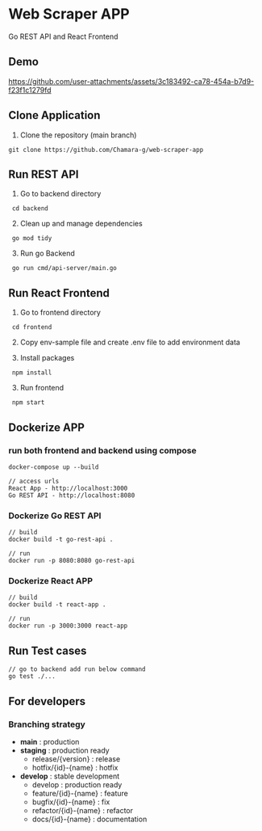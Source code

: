 # Web Scraper APP

Go REST API and React Frontend

## Demo

https://github.com/user-attachments/assets/3c183492-ca78-454a-b7d9-f23f1c1279fd

## Clone Application

1.  Clone the repository (main branch)

```
git clone https://github.com/Chamara-g/web-scraper-app
```

## Run REST API

1.  Go to backend directory

```
 cd backend
```

2.  Clean up and manage dependencies

```
 go mod tidy
```

3. Run go Backend

```
 go run cmd/api-server/main.go
```

## Run React Frontend

1.  Go to frontend directory

```
 cd frontend
```

2.  Copy env-sample file and create .env file to add environment data

3.  Install packages

```
 npm install
```

3. Run frontend

```
 npm start
```

## Dockerize APP

### run both frontend and backend using compose

```
docker-compose up --build

// access urls
React App - http://localhost:3000
Go REST API - http://localhost:8080
```

### Dockerize Go REST API

```
// build
docker build -t go-rest-api .

// run
docker run -p 8080:8080 go-rest-api
```

### Dockerize React APP

```
// build
docker build -t react-app .

// run
docker run -p 3000:3000 react-app
```

## Run Test cases

```
// go to backend add run below command
go test ./...
```

## For developers

### Branching strategy

- **main** : production
- **staging** : production ready
  - release/{version} : release
  - hotfix/{id}-{name} : hotfix
- **develop** : stable development
  - develop : production ready
  - feature/{id}-{name} : feature
  - bugfix/{id}-{name} : fix
  - refactor/{id}-{name} : refactor
  - docs/{id}-{name} : documentation
